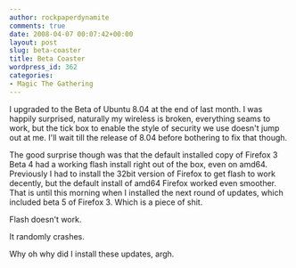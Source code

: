 ```yaml
---
author: rockpaperdynamite
comments: true
date: 2008-04-07 00:07:42+00:00
layout: post
slug: beta-coaster
title: Beta Coaster
wordpress_id: 362
categories:
- Magic The Gathering
---
```


I upgraded to the Beta of Ubuntu 8.04 at the end of last month. I was happily surprised, naturally my wireless is broken, everything seams to work, but the tick box to enable the style of security we use doesn't jump out at me. I'll wait till the release of 8.04 before bothering to fix that though.

The good surprise though was that the default installed copy of Firefox 3 Beta 4 had a working flash install right out of the box, even on amd64. Previously I had to install the 32bit version of Firefox to get flash to work decently, but the default install of amd64 Firefox worked even smoother. That is until this morning when I installed the next round of updates, which included beta 5 of Firefox 3. Which is a piece of shit.

Flash doesn't work.

It randomly crashes.

Why oh why did I install these updates, argh.
